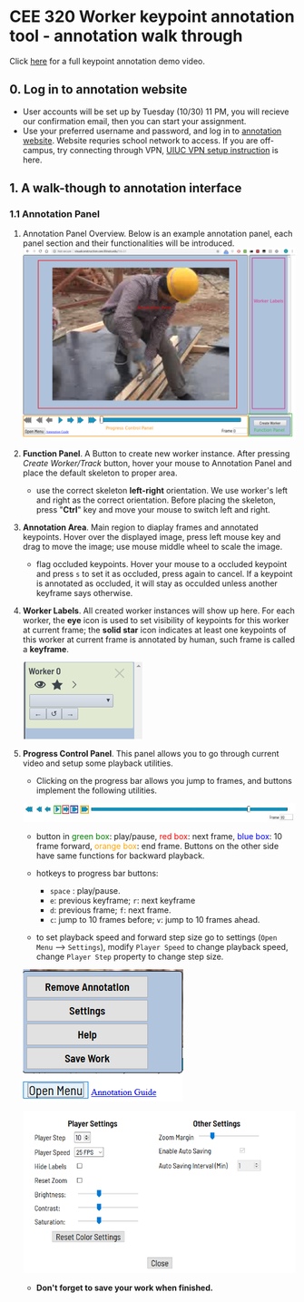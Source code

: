 # CEE 320 Worker keypoint annotation tool - annotation walk through

Click [here](https://www.useloom.com/share/0adaba9e3af74cfaaee68b453431bd32) for a full keypoint annotation demo video. 

## 0. Log in to annotation website

 - User accounts will be set up by Tuesday (10/30) 11 PM, you will recieve our confirmation email, then you can start your assignment.
 - Use your preferred username and password, and log in to [annotation website](visualconstruction.cee.illinois.edu). Website requries school network to access. If you are off-campus, try connecting through VPN, [UIUC VPN setup instruction](https://techservices.illinois.edu/services/virtual-private-networking-vpn/download-and-set-up-the-vpn-client) is here.  

 ## 1. A walk-though to annotation interface

 ### 1.1 Annotation Panel

 1. Annotation Panel Overview. Below is an example annotation panel, each panel section and their functionalities will be introduced.
      ![](static/documentation/annotationWalkThru/AnnoPanelOverview.png)

 2. **Function Panel**. A Button to create new worker instance. After pressing *Create Worker/Track* button, hover your mouse to Annotation Panel and place the default skeleton to proper area.  

    - use the correct skeleton **left-right** orientation. We use worker's left and right as the correct orientation. Before placing the skeleton, press "**Ctrl**" key and move your mouse to switch left and right. 


 3. **Annotation Area**. Main region to diaplay frames and annotated keypoints. Hover over the displayed image, press left mouse key and drag to move the image; use mouse middle wheel to scale the image.
    - flag occluded keypoints. Hover your mouse to a occluded keypoint and press ``s`` to set it as occluded, press again to cancel. If a keypoint is annotated as occluded, it will stay as occulded unless another keyframe says otherwise.


 4. **Worker Labels**. All created worker instances will show up here. For each worker, the **eye** icon is used to set visibility of keypoints for this worker at current frame; the **solid star** icon indicates at least one keypoints of this worker at current frame is annotated by human, such frame is called a **keyframe**. 

     ![](static/documentation/annotationWalkThru/workerLabel.png)

 5. **Progress Control Panel**.  This panel allows you to go through current video and setup some playback utilities.

    - Clicking on the progress bar allows you jump to frames, and buttons implement the following utilities.

    ![](static/documentation/annotationWalkThru/progressbar.jpg)

    - button in <span style="color:green">green box</span>: play/pause, <span style="color:red">red box</span>: next frame, <span style="color:blue">blue box</span>: 10 frame forward, <span style="color:orange">orange box</span>: end frame. Buttons on the other side have same functions for backward playback.

    - hotkeys to progress bar buttons:
        - ``space`` : play/pause.
        - ``e``: previous keyframe; ``r``: next keyframe 
        - ``d``: previous frame; ``f``: next frame.
        - ``c``: jump to 10 frames before; ``v``: jump to 10 frames ahead.

    - to set playback speed and forward step size go to settings (``Open Menu`` —> ``Settings``), modify ``Player Speed`` to change playback speed, change ``Player Step`` property to change step size.

    ![](static/documentation/visualConstructionImages/menu.png)

    ![](static/documentation/visualConstructionImages/settings.png)

    - **Don't forget to save your work when finished.**

